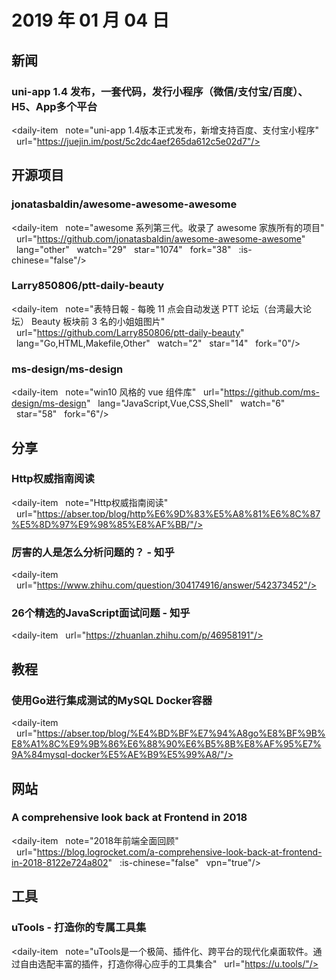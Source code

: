# 2019 年 01 月 04 日

## 新闻

### uni-app 1.4 发布，一套代码，发行小程序（微信/支付宝/百度）、H5、App多个平台

<daily-item
  note="uni-app 1.4版本正式发布，新增支持百度、支付宝小程序"
  url="https://juejin.im/post/5c2dc4aef265da612c5e02d7"/>

## 开源项目

### jonatasbaldin/awesome-awesome-awesome

<daily-item
  note="awesome 系列第三代。收录了 awesome 家族所有的项目"
  url="https://github.com/jonatasbaldin/awesome-awesome-awesome"
  lang="other"
  watch="29"
  star="1074"
  fork="38"
  :is-chinese="false"/>

### Larry850806/ptt-daily-beauty

<daily-item
  note="表特日報 - 每晚 11 点会自动发送 PTT 论坛（台湾最大论坛） Beauty 板块前 3 名的小姐姐图片"
  url="https://github.com/Larry850806/ptt-daily-beauty"
  lang="Go,HTML,Makefile,Other"
  watch="2"
  star="14"
  fork="0"/>

### ms-design/ms-design

<daily-item
  note="win10 风格的 vue 组件库"
  url="https://github.com/ms-design/ms-design"
  lang="JavaScript,Vue,CSS,Shell"
  watch="6"
  star="58"
  fork="6"/>

## 分享

### Http权威指南阅读

<daily-item
  note="Http权威指南阅读"
  url="https://abser.top/blog/http%E6%9D%83%E5%A8%81%E6%8C%87%E5%8D%97%E9%98%85%E8%AF%BB/"/>

### 厉害的人是怎么分析问题的？ - 知乎

<daily-item
  url="https://www.zhihu.com/question/304174916/answer/542373452"/>

### 26个精选的JavaScript面试问题 - 知乎

<daily-item
  url="https://zhuanlan.zhihu.com/p/46958191"/>

## 教程

### 使用Go进行集成测试的MySQL Docker容器

<daily-item
  url="https://abser.top/blog/%E4%BD%BF%E7%94%A8go%E8%BF%9B%E8%A1%8C%E9%9B%86%E6%88%90%E6%B5%8B%E8%AF%95%E7%9A%84mysql-docker%E5%AE%B9%E5%99%A8/"/>

## 网站

### A comprehensive look back at Frontend in 2018

<daily-item
  note="2018年前端全面回顾"
  url="https://blog.logrocket.com/a-comprehensive-look-back-at-frontend-in-2018-8122e724a802"
  :is-chinese="false"
  vpn="true"/>

## 工具

### uTools - 打造你的专属工具集

<daily-item
  note="uTools是一个极简、插件化、跨平台的现代化桌面软件。通过自由选配丰富的插件，打造你得心应手的工具集合"
  url="https://u.tools/"/>